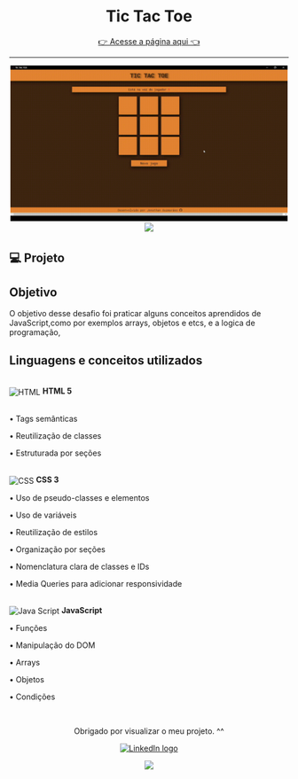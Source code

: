 

<h1 align="center">  Tic Tac Toe </h1>
<p align="center">
<a href="https://jonathanguimarae3s.github.io/tic-toc-toe/" target="_blank">👉 Acesse a página aqui 👈</a>
</p>    
<hr>
 <div align="center">
<img width="500px" src="https://github.com/JonathanGuimarae3s/tic-toc-toe/blob/main/css/imgs/1.gif">
<img width="500px" src="https://github.com/JonathanGuimarae3s/tic-toc-toe/blob/main/css/imgs/2.gif">
</div> 


## 💻 Projeto
<h2>Objetivo</h2>
O objetivo desse desafio foi praticar alguns conceitos aprendidos de JavaScript,como por exemplos arrays, objetos e etcs, e a logica de programação,  


## Linguagens e conceitos utilizados 

<!-- HTML -->
<br>
<div><img align="center"  alt="HTML" width="30" height="40" src="https://cdn.jsdelivr.net/gh/devicons/devicon/icons/html5/html5-plain.svg" /> <b> HTML 5</b></div>
<br>
<p>• Tags semânticas</p>
<p>• Reutilização de classes</p>
<p>• Estruturada por seções</p>

<!-- CSS -->
<br>
<div>
<img align="center" alt="CSS"  width="30" height="40" src="https://cdn.jsdelivr.net/gh/devicons/devicon/icons/css3/css3-plain.svg" /> <b> CSS 3</b>
</div>
<p>• Uso de pseudo-classes e elementos</p>
<p>• Uso de variáveis</p>
<p>• Reutilização de estilos</p>
<p>• Organização por seções</p>
<p>• Nomenclatura clara de classes e IDs</p>
<p>• Media Queries para adicionar responsividade</p>
<br>
<div>
<img align="center" alt="Java Script" height="40" width="30" src="https://cdn.jsdelivr.net/gh/devicons/devicon/icons/javascript/javascript-plain.svg" />
<b> JavaScript</b>
 
 </div>
<p>• Funções</p>
<p>• Manipulação do DOM</p>
<p>• Arrays </p>
<p>• Objetos</p>
<p>• Condições</p>
<br>
<div>
<div>
  <div align = 'center'>
  <p>Obrigado por visualizar o meu projeto. ^^</p>
    
  <a href="https://www.linkedin.com/in/jonathan-guimar%C3%A3es-984b69219/"><img src="https://img.shields.io/badge/LinkedIn-282C34?logo=linkedin&logoColor=white" alt="LinkedIn logo" title="LinkedIn" height="28"></a>

<img src="https://c.tenor.com/EJ1C6RDW3YoAAAAM/kakashi-bye-bye-anime.gif">
